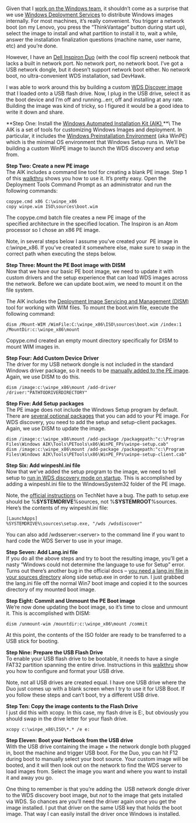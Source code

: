 Given that I [work on the Windows
team](http://devhawk.net/2009/10/26/joining-windows/), it shouldn’t come
as a surprise that we use [Windows Deployment
Services](http://technet.microsoft.com/en-us/library/cc772106(v=WS.10).aspx)
to distribute Windows images internally. For most machines, it’s really
convenient. You trigger a network boot (on my Lenovo, you press the
“ThinkVantage” button during start up), select the image to install and
what partition to install it to, wait a while, answer the installation
finalization questions (machine name, user name, etc) and you’re done.

However, I have an [Dell Inspiron
Duo](http://www.dell.com/us/p/inspiron-duo/pd) (with the cool flip
screen) netbook that lacks a built in network port. No network port, no
network boot. I’ve got a USB network dongle, but it doesn’t support
network boot either. No network boot, no ultra-convenient WDS
installation, sad DevHawk.

I was able to work around this by building a custom [WDS Discover
image](http://technet.microsoft.com/en-us/library/cc730907(WS.10).aspx)
that I loaded onto a USB flash drive. Now, I plug in the USB drive,
select it as the boot device and I’m off and running…err, off and
installing at any rate. Building the image was kind of tricky, so I
figured it would be a good idea to write it down and share.

**Step One: Install the [Windows Automated Installation Kit (AIK)
](http://technet.microsoft.com/en-us/library/dd349343(v=WS.10).aspx)**\
The AIK is a set of tools for customizing Windows Images and deployment. In
particular, it includes the [Windows Preinstallation
Environment](http://technet.microsoft.com/en-us/library/dd744322(v=WS.10).aspx)
(aka WinPE) which is the minimal OS environment that Windows Setup runs
in. We’ll be building a custom WinPE image to launch the WDS discovery
and setup from.

**Step Two: Create a new PE image**\
The AIK includes a command line tool for creating a blank PE image.
Step 1 of this
[walkthru](http://technet.microsoft.com/en-us/library/dd744530(v=WS.10).aspx)
shows you how to use it. It’s pretty easy. Open the Deployment Tools
Command Prompt as an administrator and run the following commands:

```
copype.cmd x86 C:\winpe_x86
copy winpe.wim ISO\sources\boot.wim
```

The copype.cmd batch file creates a new PE image of the
specified architecture in the specified location. The Inspiron is an
Atom processor so I chose an x86 PE image.

Note, in several steps below I assume you’ve created your  PE image in
c:\\winpe\_x86. If you’ve created it somewhere else, make sure to swap
in the correct path when executing the steps below.

**Step Three: Mount the PE Boot image with DISM**\
Now that we have our basic PE boot image, we need to update it with
custom drivers and the setup experience that can load WDS images across
the network. Before we can update boot.wim, we need to mount it on the
file system.

The AIK includes the [Deployment Image Servicing and Management
(DISM)](http://technet.microsoft.com/en-us/library/dd744256(WS.10).aspx)
tool for working with WIM files. To mount the boot.wim file, execute the
following command:

```
dism /Mount-WIM /WimFile:C:\winpe_x86\ISO\sources\boot.wim /index:1 /MountDir:c:\winpe_x86\mount
```

Copype.cmd created an empty mount directory specifically for DISM to
mount WIM images in.

**Step Four: Add Custom Device Driver**\
The driver for my USB network dongle is not included in the standard
Windows driver package, so it needs to be [manually added to the PE
image](http://technet.microsoft.com/en-us/library/dd799289(WS.10).aspx).
Again, we use DISM to do this.

```
dism /image:c:\winpe_x86\mount /add-driver /driver:"PATHTODRIVERDIRECTORY"
```

**Step Five: Add Setup packages**\
The PE image does not include the Windows Setup program by default.
There are [several optional
packages](http://technet.microsoft.com/en-us/library/dd744533(WS.10).aspx)
that you can add to your PE image. For WDS discovery, you need to add
the setup and setup-client packages. Again, we use DISM to update the
image.

```
dism /image:c:\winpe_x86\mount /add-package /packagepath:"c:\Program Files\Windows AIK\Tools\PETools\x86\WinPE_FPs\winpe-setup.cab"
dism /image:c:\winpe_x86\mount /add-package /packagepath:"c:\Program Files\Windows AIK\Tools\PETools\x86\WinPE_FPs\winpe-setup-client.cab"
```

**Step Six: Add winpeshl.ini file**\
Now that we’ve added the setup program to the image, we need to tell
setup to [run in WDS discovery mode on
startup](http://technet.microsoft.com/en-us/library/cc730907(WS.10).aspx#BKMK_custom).
This is accomplished by adding a winpeshl.ini file to the
WindowsSystem32 folder of the PE image.

Note, the [official
instructions](http://technet.microsoft.com/en-us/library/cc730907(WS.10).aspx#BKMK_custom)
on TechNet have a bug. The path to setup.exe should be
%**SYSTEMDRIVE**%sources, not %**SYSTEMROOT**%sources. Here’s the
contents of my winpeshl.ini file:

```
[LaunchApps]
%SYSTEMDRIVE%\sources\setup.exe, "/wds /wdsdiscover"
```

You can also add /wdsserver:\<server\> to the command line if you want
to hard code the WDS Server to use in your image.

**Step Seven: Add Lang.ini file**\
If you do all the above steps and try to boot the resulting image,
you’ll get a nasty “Windows could not determine the language to use for
Setup” error. Turns out there’s another bug in the official docs – [you
need a lang.ini file in your sources
directory](http://www.msfn.org/board/topic/139298-winpe-30-wds-problems/)
along side setup.exe in order to run. I just grabbed the lang.ini file
off the normal Win7 boot image and copied it to the sources directory of
my mounted boot image.

**Step Eight: Commit and Unmount the PE Boot image**\
We’re now done updating the boot image, so it’s time to close and
unmount it. This is accomplished with DISM:

```
dism /unmount-wim /mountdir:c:\winpe_x86\mount /commit
```

At this point, the contents of the ISO folder are ready to be
transferred to a USB stick for booting.

**Step Nine: Prepare the USB Flash Drive**\
To enable your USB flash drive to be bootable, it needs to have a
single FAT32 partition spanning the entire drive. Instructions in this
[walkthru](http://technet.microsoft.com/en-us/library/dd744530(v=WS.10).aspx)
show you how to configure and format your USB drive.

Note, not all USB drives are created equal. I have one USB drive where
the Duo just comes up with a blank screen when I try to use it for USB
Boot. If you follow these steps and can’t boot, try a different USB
drive.

**Step Ten: Copy the image contents to the Flash Drive**\
I just did this with xcopy. In this case, my flash drive is E:, but
obviously you should swap in the drive letter for your flash drive.

```
xcopy c:\winpe_x86\ISO\*.* /e e:
```

**Step Eleven: Boot your Netbook from the USB drive**\
With the USB drive containing the image + the network dongle both
plugged in, boot the machine and trigger USB boot. For the Duo, you can
hit F12 during boot to manually select your boot source. Your custom
image will be booted, and it will then look out on the network to find
the WDS server to load images from. Select the image you want and where
you want to install it and away you go.

One thing to remember is that you’re adding the  USB network dongle
driver to the WDS discovery boot image, but *not* to the image that gets
installed via WDS. So chances are you’ll need the driver again once you
get the image installed. I put that driver on the same USB key that
holds the boot image. That way I can easily install the driver once
Windows is installed.
